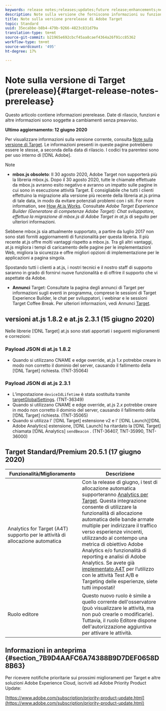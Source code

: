 ```yaml
---
keywords: release notes;releases;updates;future release;enhancements;new features;fixes;updates
description: Note sulla versione che forniscono informazioni su funzioni, miglioramenti e correzioni per le versioni DNL Adobe Target più recenti o imminenti.
title: Note sulla versione prerelease di Adobe Target
topic: Standard
uuid: 35ecabbe-b8b4-479b-9266-4823c831d79a
translation-type: tm+mt
source-git-commit: b21965e692cbcf45aa8caef4364a26f91cc85362
workflow-type: tm+mt
source-wordcount: '495'
ht-degree: 17%

---
```



# Note sulla versione di Target (prerelease){#target-release-notes-prerelease}

Questo articolo contiene informazioni prerelease. Date di rilascio, funzioni e altre informazioni sono soggette a cambiamenti senza preavviso.

**Ultimo aggiornamento: 12 giugno 2020**

Per visualizzare informazioni sulla versione corrente, consulta [Note sulla versione di Target](release-notes.md). Le informazioni presenti in queste pagine potrebbero essere le stesse, a seconda della data di rilascio. I codici tra parentesi sono per uso interno di [!DNL Adobe].

>[!NOTE]
>
>* **mbox.js obsoleto**: Il 30 agosto 2020, Adobe Target non supporterà più la libreria mbox.js. Dopo il 30 agosto 2020, tutte le chiamate effettuate da mbox.js avranno esito negativo e avranno un impatto sulle pagine in cui sono in esecuzione attività Target. È consigliabile che tutti i clienti effettuino la migrazione alla versione più recente della libreria at.js prima di tale data, in modo da evitare potenziali problemi con i siti. For more information, see [How At.js Works](/help/c-implementing-target/c-implementing-target-for-client-side-web/c-how-atjs-works/how-atjs-works.md). Consultate *Adobe Target Experience Builder (Generatore di competenze Adobe Target): Chat sviluppatore, effettua la migrazione di mbox.js di Adobe Target in at.js* di seguito per ulteriori informazioni.
   >
   >   
   Sebbene mbox.js sia attualmente supportato, a partire da luglio 2017 non sono stati forniti aggiornamenti di funzionalità per questa libreria. Il più recente at.js offre molti vantaggi rispetto a mbox.js. Tra gli altri vantaggi, at.js migliora i tempi di caricamento delle pagine per le implementazioni Web, migliora la sicurezza e offre migliori opzioni di implementazione per le applicazioni a pagina singola.
   >
   >   
   Spostando tutti i clienti a at.js, i nostri tecnici e il nostro staff di supporto saranno in grado di fornirvi nuove funzionalità e di offrire il supporto che vi aspettate da Adobe.
   >
   >
* **Annunci** Target: Consultate la pagina degli annunci di Target per informazioni sugli eventi in programma, comprese le sessioni di Target Experience Builder, le chat per sviluppatori, i webinar e le sessioni Target Coffee Break. Per ulteriori informazioni, vedi Annunci [Target](/help/r-release-notes/target-announcements.md).


## versioni at.js 1.8.2 e at.js 2.3.1 (15 giugno 2020)

Nelle librerie [!DNL Target] at.js sono stati apportati i seguenti miglioramenti e correzioni:

### Payload JSON di at.js 1.8.2

* Quando si utilizzano CNAME e edge override, at.js 1.*x* potrebbe creare in modo non corretto il dominio del server, causando il fallimento della [!DNL Target] richiesta. (TNT-35064)

### Payload JSON di at.js 2.3.1

* L’impostazione `deviceIdLifetime` è stata sostituita tramite [targetGlobalSettings](/help/c-implementing-target/c-implementing-target-for-client-side-web/targetgobalsettings.md). (TNT-36349)
* Quando si utilizzano CNAME e edge override, at.js 2.*x* potrebbe creare in modo non corretto il dominio del server, causando il fallimento della [!DNL Target] richiesta. (TNT-35065)
* Quando si utilizza l&#39; [!DNL Target] estensione v2 e l&#39; [!DNL Launch][!DNL Adobe Analytics] estensione, [!DNL Launch] ha ritardato la [!DNL Target] chiamata [!DNL Analytics] `sendBeacon` . (TNT-36407, TNT-35990, TNT-36000)

## Target Standard/Premium 20.5.1 (17 giugno 2020)

| Funzionalità/Miglioramento | Descrizione |
| --- | --- |
| Analytics for Target (A4T) supporto per le attività di allocazione automatica | Con la release di giugno, i test di allocazione automatica supporteranno [Analytics per Target](/help/c-integrating-target-with-mac/a4t/a4t.md). Questa integrazione consente di utilizzare la funzionalità di allocazione automatica delle bande armate multiple per indirizzare il traffico verso esperienze vincenti, utilizzando al contempo una metrica di obiettivo Adobe Analytics e/o funzionalità di reporting e analisi di Adobe Analytics. Se avete già [implementato A4T](/help/c-integrating-target-with-mac/a4t/a4timplementation.md) per l’utilizzo con le attività Test A/B e Targeting delle esperienze, siete tutti impostati! |
| Ruolo editore | Questo nuovo ruolo è simile a quello corrente dell&#39;osservatore (può visualizzare le attività, ma non può crearle o modificarle). Tuttavia, il ruolo Editore dispone dell&#39;autorizzazione aggiuntiva per attivare le attività. |

## Informazioni in anteprima {#section_7B9D4AAFC6A74388B9D7DEF0658D8B63}

Per ricevere notifiche prioritarie sui prossimi miglioramenti per Target e altre soluzioni Adobe Experience Cloud, iscriviti ad Adobe Priority Product Update:

[https://www.adobe.com/subscription/priority-product-update.html](https://www.adobe.com/subscription/priority-product-update.html)
